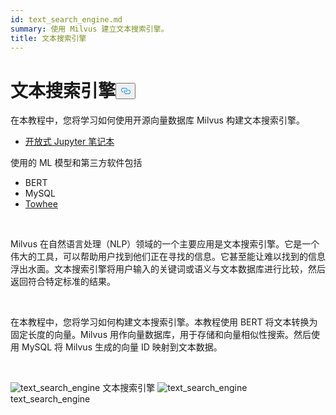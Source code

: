 ```yaml
---
id: text_search_engine.md
summary: 使用 Milvus 建立文本搜索引擎。
title: 文本搜索引擎
---
```

<h1 id="Text-Search-Engine" class="common-anchor-header">文本搜索引擎<button data-href="#Text-Search-Engine" class="anchor-icon" translate="no">
      <svg translate="no"
        aria-hidden="true"
        focusable="false"
        height="20"
        version="1.1"
        viewBox="0 0 16 16"
        width="16"
      >
        <path
          fill="#0092E4"
          fill-rule="evenodd"
          d="M4 9h1v1H4c-1.5 0-3-1.69-3-3.5S2.55 3 4 3h4c1.45 0 3 1.69 3 3.5 0 1.41-.91 2.72-2 3.25V8.59c.58-.45 1-1.27 1-2.09C10 5.22 8.98 4 8 4H4c-.98 0-2 1.22-2 2.5S3 9 4 9zm9-3h-1v1h1c1 0 2 1.22 2 2.5S13.98 12 13 12H9c-.98 0-2-1.22-2-2.5 0-.83.42-1.64 1-2.09V6.25c-1.09.53-2 1.84-2 3.25C6 11.31 7.55 13 9 13h4c1.45 0 3-1.69 3-3.5S14.5 6 13 6z"
        ></path>
      </svg>
    </button></h1><p>在本教程中，您将学习如何使用开源向量数据库 Milvus 构建文本搜索引擎。</p>
<ul>
<li><a href="https://github.com/towhee-io/examples/tree/main/nlp/text_search">开放式 Jupyter 笔记本</a></li>
</ul>
<p>使用的 ML 模型和第三方软件包括</p>
<ul>
<li>BERT</li>
<li>MySQL</li>
<li><a href="https://towhee.io/">Towhee</a></li>
</ul>
<p><br/></p>
<p>Milvus 在自然语言处理（NLP）领域的一个主要应用是文本搜索引擎。它是一个伟大的工具，可以帮助用户找到他们正在寻找的信息。它甚至能让难以找到的信息浮出水面。文本搜索引擎将用户输入的关键词或语义与文本数据库进行比较，然后返回符合特定标准的结果。</p>
<p><br/></p>
<p>在本教程中，您将学习如何构建文本搜索引擎。本教程使用 BERT 将文本转换为固定长度的向量。Milvus 用作向量数据库，用于存储和向量相似性搜索。然后使用 MySQL 将 Milvus 生成的向量 ID 映射到文本数据。</p>
<p><br/></p>
<p>
  
   <span class="img-wrapper"> <img translate="no" src="/docs/v2.5.x/assets/text_search_engine.png" alt="text_search_engine" class="doc-image" id="text_search_engine" />
   </span> <span class="img-wrapper"> <span>文本搜索引擎</span> </span> <span class="img-wrapper"> <img translate="no" src="/docs/v2.5.x/assets/text_search_engine_demo.png" alt="text_search_engine" class="doc-image" id="text_search_engine" /><span>text_search_engine</span> </span></p>
